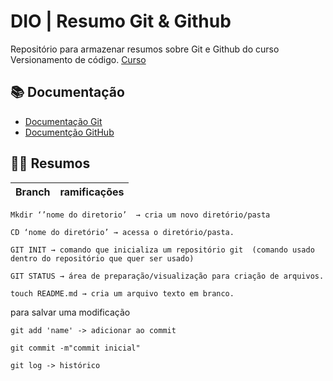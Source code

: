 
# DIO | Resumo Git & Github

Repositório para armazenar resumos sobre Git e Github do curso Versionamento de código.
[Curso](https://www.dio.me/)

## 📚 Documentação
- [Documentação Git](https://git-scm.com/doc)
- [Documentção GitHub](https://docs.github.com/pt)
## 👨‍💻 Resumos

| Branch | ramificações |
|--------|-------------|

```
Mkdir ‘’nome do diretorio’  → cria um novo diretório/pasta
```
```
CD ‘nome do diretório’ → acessa o diretório/pasta.
```
```
GIT INIT → comando que inicializa um repositório git  (comando usado dentro do repositório que quer ser usado)
```
```
GIT STATUS → área de preparação/visualização para criação de arquivos.
```
```
touch README.md → cria um arquivo texto em branco.
```

para salvar uma modificação
```
git add 'name' -> adicionar ao commit
```
```
git commit -m"commit inicial" 
```
```
git log -> histórico
```